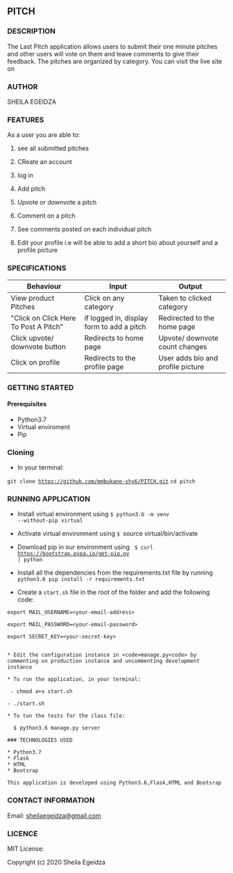 ## PITCH

### DESCRIPTION

The Last Pitch application allows users to submit their one minute pitches and other users will vote on them and leave comments to give their feedback. The pitches are organized by category. You can visit the live site on

### AUTHOR

SHEILA EGEIDZA

### FEATURES

As a user you are able to:

1. see all submitted pitches 

2. CReate an account

3. log in

4. Add pitch

5. Upvote or downvote a pitch

6. Comment on a pitch

7. See comments posted on each individual pitch

8. Edit your profile i.e will be able to add a short bio about yourself and a profile picture

### SPECIFICATIONS


  <table>
    <thead>
      <tr>
        <th>Behaviour</th>
        <th>Input</th>
        <th>Output</th>
      </tr>
    </thead>
    <tbody>
        <tr>
            <td>View product Pitches</td>
            <td>Click on any category</td>
            <td>Taken to clicked category</td>
        </tr>
        <tr>
            <td>"Click on Click Here To Post A Pitch"</td>
            <td>if logged in, display form to add a pitch</td>
            <td>Redirected to the home page</td>
        </tr>
        <tr>
            <td>Click upvote/ downvote button</td>
            <td>Redirects to home page</td>
            <td>Upvote/ downvote count changes</td>
        </tr>
        <tr>
            <td>Click on profile</td>
            <td>Redirects to the profile page</td>
            <td>User adds bio and profile picture </td>
        </tr>
    </tbody>
  </table>

  ### GETTING STARTED

  #### Prerequisites

  - Python3.7
  - Virtual enviroment
  - Pip

  ### Cloning

  - In your terminal:

   <code>git clone https://github.com/mmbukane-shy6/PITCH.git</code>
   <code>cd pitch</code>
   
   ### RUNNING APPLICATION

   * Install virtual environment using <code>$ python3.6 -m venv --without-pip virtual</code>

   * Activate virtual environment using <code>$ </code>source virtual/bin/activate

   * Download pip in our environment using <code> $ curl https://bootstrap.pypa.io/get-pip.py | python</code>

   * Install all the dependencies from the requirements.txt file by running <code>python3.6 pip install -r requirements.txt</code>

   * Create a <code>start.sh</code> file in the root of the folder and add the following code:
   
    export MAIL_USERNAME=<your-email-address>

    export MAIL_PASSWORD=<your-email-password>

    export SECRET_KEY=<your-secret-key>
    

    * Edit the configuration instance in <code>manage.py<code> by commenting on production instance and uncommenting development instance

    * To run the application, in your terminal:

     - chmod a+x start.sh

    - ./start.sh

    * To tun the tests for the class file:

      $ python3.6 manage.py server

    ### TECHNOLOGIES USED

    * Python3.7
    * Flask
    * HTML
    * Bootsrap

    This application is developed using Python3.6,Flask,HTML and Bootsrap

### CONTACT INFORMATION

Email: sheilaegeidza@gmail.com

### LICENCE
MIT License:<LICENSE MIT>

Copyright (c) 2020 Sheila Egeidza





